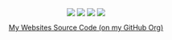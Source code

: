 <!-- GH Profile README -->

<p align="center">
  <a href="https://www.linkedin.com/in/mohnoor94/"><img align="center" src="https://img.shields.io/badge/linkedin-%230077B5.svg?&style=for-the-badge&logo=linkedin&logoColor=white" /></a>
  <a href="https://www.noor.guru/cv"><img align="center" src ="https://img.shields.io/badge/My CV-%FFFFFFFF.svg?&color=000000&style=for-the-badge&logo=readdotcv&logoColor=white"></a>
  <a href="https://twitter.com/mohnoor94"><img align="center" src="https://img.shields.io/badge/twitter-%231DA1F2.svg?&style=for-the-badge&logo=twitter&logoColor=white"/></a>
  <a href="https://www.noor.guru"><img align="center" src ="https://img.shields.io/badge/My Blog-%23FF7139.svg?&style=for-the-badge&logo=firefox&logoColor=white"></a>
</p>

<p align="center">
  <a href="https://github.com/NoorGuru">My Websites Source Code (on my GitHub Org)</a>
</p>
